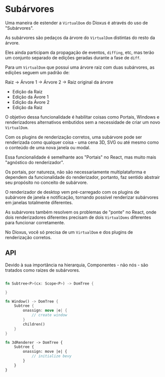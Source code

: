 # Subárvores

Uma maneira de estender a `VirtualDom` do Dioxus é através do uso de "Subárvores".

As subárvores são pedaços da árvore do `VirtualDom` distintas do resto da árvore.

Eles ainda participam da propagação de eventos, `diffing`, etc, mas terão um conjunto separado de edições geradas durante a fase de `diff`.

Para um `VirtualDom` que possui uma árvore raiz com duas subárvores, as edições seguem um padrão de:

Raiz
-> Árvore 1
-> Árvore 2
-> Raiz original da árvore

- Edição da Raiz
- Edição da Ávore 1
- Edição da Ávore 2
- Edição da Raiz

O objetivo dessa funcionalidade é habilitar coisas como Portais, Windows e renderizadores alternativos embutidos sem a necessidade de criar um novo `VirtualDom`.

Com os plugins de renderização corretos, uma subárvore pode ser renderizada como qualquer coisa - uma cena 3D, SVG ou até mesmo como o conteúdo de uma nova janela ou modal.

Essa funcionalidade é semelhante aos "Portais" no React, mas muito mais "agnóstico do renderizador".

Os portais, por natureza, não são necessariamente multiplataforma e dependem da funcionalidade do renderizador, portanto, faz sentido abstrair seu propósito no conceito de subárvore.

O renderizador de desktop vem pré-carregado com os plugins de subárvore de janela e notificação, tornando possível renderizar subárvores em janelas totalmente diferentes.

As subárvores também resolvem os problemas de "ponte" no React, onde dois renderizadores diferentes precisam de dois `VirtualDoms` diferentes para funcionar corretamente.

No Dioxus, você só precisa de um `VirtualDom` e dos plugins de renderização corretos.

## API

Devido à sua importância na hierarquia, Componentes - não nós - são tratados como raízes de subárvores.

```rust

fn Subtree<P>(cx: Scope<P>) -> DomTree {

}

fn Window() -> DomTree {
    Subtree {
        onassign: move |e| {
            // create window
        }
        children()
    }
}

fn 3dRenderer -> DomTree {
    Subtree {
        onassign: move |e| {
            // initialize bevy
        }
    }
}

```
